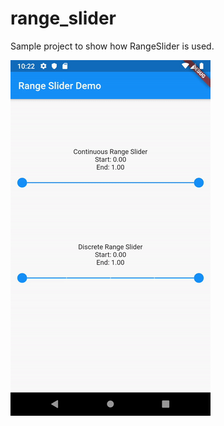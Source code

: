 # range_slider

Sample project to show how RangeSlider is used.

![Range Slider Demo](range_slider.gif)
